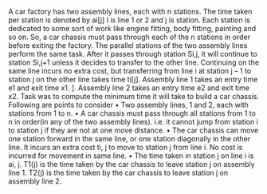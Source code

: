 A car factory has two assembly lines, each with n stations. The time taken per station is denoted by ai[j] I is line 1 or 2 and j is station. Each station is dedicated to some sort of work like engine fitting, body fitting, painting and so on. So, a car chassis must pass through each of the n stations in order before exiting the factory. The parallel stations of the two assembly lines perform the same task. After it passes through station Si,j, it will continue to station Si,j+1 unless it decides to transfer to the other line. Continuing on the same line incurs no extra cost, but transferring from line i at station j – 1 to station j on the other line takes time ti[j]. Assembly line 1 takes an entry time e1 and exit time x1. ]. Assembly line 2 takes an entry time e2 and exit time x2. Task was to compute the minimum time it will take to build a car chassis.
Following are points to consider
•	Two assembly lines, 1 and 2, each with stations from 1 to n.
•	A car chassis must pass through all stations from 1 to n in order(in any of the two assembly lines). i.e. it cannot jump from station i to station j if they are not at one move distance.
•	The car chassis can move one station forward in the same line, or one station diagonally in the other line. It incurs an extra cost ti, j to move to station j from line i. No cost is incurred for movement in same line.
•	The time taken in station j on line i is ai, j.
T1(j) is the time taken by the car chassis to leave station j on assembly line 1.
T2(j) is the time taken by the car chassis to leave station j on assembly line 2.
